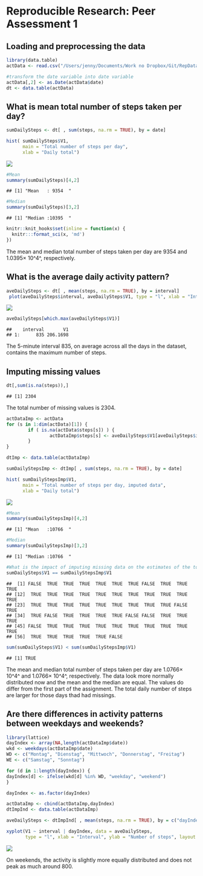 # Reproducible Research: Peer Assessment 1


## Loading and preprocessing the data

```r
library(data.table)
actData <- read.csv("/Users/jenny/Documents/Work no Dropbox/Git/RepData_PeerAssessment1/activity.csv")

#transform the date variable into date variable
actData[,2] <- as.Date(actData$date)
dt <- data.table(actData)
```


## What is mean total number of steps taken per day?

```r
sumDailySteps <- dt[ , sum(steps, na.rm = TRUE), by = date]

hist( sumDailySteps$V1, 
      main = "Total number of steps per day",
      xlab = "Daily total")
```

![](PA1_template_files/figure-html/unnamed-chunk-2-1.png) 

```r
#Mean
summary(sumDailySteps)[4,2]
```

```
## [1] "Mean   : 9354  "
```

```r
#Median
summary(sumDailySteps)[3,2]
```

```
## [1] "Median :10395  "
```

```r
knitr::knit_hooks$set(inline = function(x) {
  knitr:::format_sci(x, 'md')
})
```

The mean and median total number of steps taken per day are 9354
and 1.0395&times; 10^4^, respectively.

## What is the average daily activity pattern?

```r
aveDailySteps <- dt[ , mean(steps, na.rm = TRUE), by = interval]
 plot(aveDailySteps$interval, aveDailySteps$V1, type = "l", xlab = "Interval", ylab = "Average daily steps")
```

![](PA1_template_files/figure-html/unnamed-chunk-3-1.png) 

```r
aveDailySteps[which.max(aveDailySteps$V1)]
```

```
##    interval       V1
## 1:      835 206.1698
```

The 5-minute interval 835, on average across all the days in the dataset, contains the maximum number of steps.

## Imputing missing values


```r
dt[,sum(is.na(steps)),]
```

```
## [1] 2304
```
The total number of missing values is 2304.


```r
actDataImp <- actData
for (s in 1:dim(actData)[1]) {
        if ( is.na(actData$steps[s]) ) {
                actDataImp$steps[s] <- aveDailySteps$V1[aveDailySteps$interval == actData[s,3]]
        }
}

dtImp <- data.table(actDataImp)

sumDailyStepsImp <- dtImp[ , sum(steps, na.rm = TRUE), by = date]

hist( sumDailyStepsImp$V1, 
      main = "Total number of steps per day, imputed data",
      xlab = "Daily total")
```

![](PA1_template_files/figure-html/unnamed-chunk-5-1.png) 

```r
#Mean
summary(sumDailyStepsImp)[4,2]
```

```
## [1] "Mean   :10766  "
```

```r
#Median
summary(sumDailyStepsImp)[3,2]
```

```
## [1] "Median :10766  "
```

```r
#What is the impact of imputing missing data on the estimates of the total daily number of steps?
sumDailySteps$V1 == sumDailyStepsImp$V1
```

```
##  [1] FALSE  TRUE  TRUE  TRUE  TRUE  TRUE  TRUE FALSE  TRUE  TRUE  TRUE
## [12]  TRUE  TRUE  TRUE  TRUE  TRUE  TRUE  TRUE  TRUE  TRUE  TRUE  TRUE
## [23]  TRUE  TRUE  TRUE  TRUE  TRUE  TRUE  TRUE  TRUE  TRUE FALSE  TRUE
## [34]  TRUE FALSE  TRUE  TRUE  TRUE  TRUE FALSE FALSE  TRUE  TRUE  TRUE
## [45] FALSE  TRUE  TRUE  TRUE  TRUE  TRUE  TRUE  TRUE  TRUE  TRUE  TRUE
## [56]  TRUE  TRUE  TRUE  TRUE  TRUE FALSE
```

```r
sum(sumDailySteps$V1) < sum(sumDailyStepsImp$V1)
```

```
## [1] TRUE
```

The mean and median total number of steps taken per day are 1.0766&times; 10^4^
and 1.0766&times; 10^4^, respectively.
The data look more normally distributed now and the mean and the median are equal.
The values do differ from the first part of the assignment. The total daily number of steps
are larger for those days thad had missings.

## Are there differences in activity patterns between weekdays and weekends?

```r
library(lattice)
dayIndex <- array(NA,length(actDataImp$date))
wkd <- weekdays(actDataImp$date)
WD <- c("Montag", "Dienstag", "Mittwoch", "Donnerstag", "Freitag")
WE <- c("Samstag", "Sonntag")

for (d in 1:length(dayIndex)) {
dayIndex[d] <- ifelse(wkd[d] %in% WD, "weekday", "weekend")
}

dayIndex <- as.factor(dayIndex)

actDataImp <- cbind(actDataImp,dayIndex)
dtImpInd <- data.table(actDataImp)

aveDailySteps <- dtImpInd[ , mean(steps, na.rm = TRUE), by = c("dayIndex","interval")]

xyplot(V1 ~ interval | dayIndex, data = aveDailySteps,
       type = "l", xlab = "Interval", ylab = "Number of steps", layout = c(1,2))
```

![](PA1_template_files/figure-html/unnamed-chunk-6-1.png) 

On weekends, the activity is slightly more equally distributed and does not peak as much around 800.
